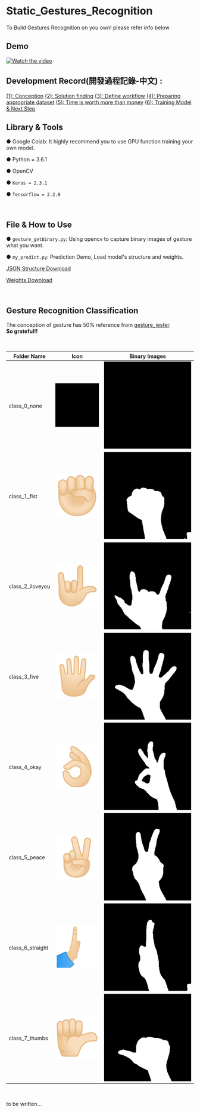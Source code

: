 # Static_Gestures_Recognition

To Build Gestures Recognition on you own! please refer info below


## Demo
[![Watch the video](https://img.youtube.com/vi/pOGrIYQsabE/hqdefault.jpg)](https://www.youtube.com/watch?v=pOGrIYQsabE)


## Development Record(開發過程記錄-中文) : 
[(1): Conception](http://iamdavidlai.blogspot.com/2020/12/dlstatic-gestures-recognition-1.html)
[(2): Solution finding](http://iamdavidlai.blogspot.com/2020/12/dlstatic-gestures-recognition-1.html)
[(3): Define workflow](http://iamdavidlai.blogspot.com/2020/12/dlstatic-gestures-recognition-1.html)
[(4): Preparing appropriate dataset](http://iamdavidlai.blogspot.com/2020/12/dlstatic-gestures-recognition-1.html)
[(5): Time is worth more than money](http://iamdavidlai.blogspot.com/2020/12/dlstatic-gestures-recognition-1.html)
[(6): Training Model & Next Step](http://iamdavidlai.blogspot.com/2020/12/dlstatic-gestures-recognition-1.html)


## Library & Tools
● Google Colab: It highly recommend you to use GPU function training your own model.

● Python = 3.6.1

● OpenCV

● `Keras = 2.3.1`

● `Tensorflow = 2.2.0`

&emsp;
&emsp;

## File & How to Use
● `gesture_getBinary.py`: Using opencv to capture binary images of gesture what you want.

● `my_predict.py`: Prediction Demo, Load model's structure and weights.

[JSON Structure Download](https://drive.google.com/file/d/1zkwMxnMKtcChziVGG22R4vboEBRi2b1r/view?usp=sharing)

[Weights Download](https://drive.google.com/file/d/1MP-mdzV9R8b5lEizOlK3h58SwA-n1MsX/view?usp=sharing )

&emsp;
&emsp;

## Gesture Recognition Classification
The conception of gesture has 50% reference from [gesture_jester](https://github.com/mdylan2/gesture_jester).  
**So grateful!!**

&emsp;

|Folder Name|Icon|Binary Images
|---|---|----
|class_0_none|![none](https://raw.githubusercontent.com/iamDavidLai/Static_Gestures_Recognition/main/images/icon/class_0_none_128.jpg)|![none](https://github.com/iamDavidLai/Static_Gestures_Recognition/blob/main/images/my_gesture_7-2/train/class_0_none/1.png)
|class_1_fist|![fist](https://raw.githubusercontent.com/iamDavidLai/Static_Gestures_Recognition/main/images/icon/class_1_fist_128.jpg)|![fist](https://github.com/iamDavidLai/Static_Gestures_Recognition/blob/main/images/my_gesture_7-2/train/class_1_fist/1.png)
|class_2_iloveyou|![Iloveyou](https://raw.githubusercontent.com/iamDavidLai/Static_Gestures_Recognition/main/images/icon/class_2_love-you_128.jpg)|![Iloveyou](https://github.com/iamDavidLai/Static_Gestures_Recognition/blob/main/images/my_gesture_7-2/train/class_2_iloveyou/1.png)
|class_3_five|![five](https://raw.githubusercontent.com/iamDavidLai/Static_Gestures_Recognition/main/images/icon/class_3_five_128.jpg)|![five](https://github.com/iamDavidLai/Static_Gestures_Recognition/blob/main/images/my_gesture_7-2/train/class_3_five/1.png)
|class_4_okay|![okay](https://raw.githubusercontent.com/iamDavidLai/Static_Gestures_Recognition/main/images/icon/class_4_okay_128.jpg)|![okay](https://github.com/iamDavidLai/Static_Gestures_Recognition/blob/main/images/my_gesture_7-2/train/class_4_okay/1.png)
|class_5_peace|![peace](https://raw.githubusercontent.com/iamDavidLai/Static_Gestures_Recognition/main/images/icon/class_5_peace_128.jpg)|![peace](https://github.com/iamDavidLai/Static_Gestures_Recognition/blob/main/images/my_gesture_7-2/train/class_5_peace/1.png)
|class_6_straight|![straight](https://raw.githubusercontent.com/iamDavidLai/Static_Gestures_Recognition/main/images/icon/class_6_straight_128.jpg)|![straight](https://github.com/iamDavidLai/Static_Gestures_Recognition/blob/main/images/my_gesture_7-2/train/class_6_straight/1.png)
|class_7_thumbs|![thumbs](https://raw.githubusercontent.com/iamDavidLai/Static_Gestures_Recognition/main/images/icon/class_7_thumbs_128.jpg)|![thumbs](https://github.com/iamDavidLai/Static_Gestures_Recognition/blob/main/images/my_gesture_7-2/train/class_7_thumbs/1.png)


&emsp;
&emsp;




to be written...
